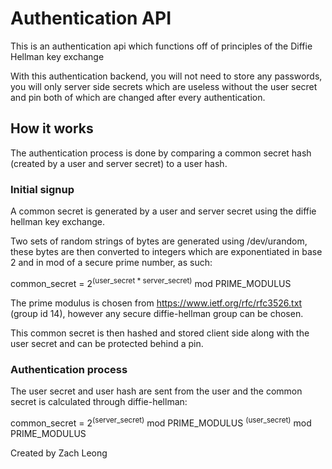 # Authentication API
This is an authentication api which functions off of principles of the Diffie Hellman key exchange

With this authentication backend, you will not need to store any passwords, you will only server side secrets which are useless without the user secret and pin both of which are changed after every authentication.

## How it works
The authentication process is done by comparing a common secret hash (created by a user and server secret) to a user hash.

### Initial signup
A common secret is generated by a user and server secret using the diffie hellman key exchange.

Two sets of random strings of bytes are generated using /dev/urandom, these bytes are then converted to integers which are exponentiated in base 2 and in mod of a secure prime number, as such:

common_secret = 2<sup>(user_secret * server_secret)</sup>  mod  PRIME_MODULUS

The prime modulus is chosen from https://www.ietf.org/rfc/rfc3526.txt (group id 14), however any secure diffie-hellman group can be chosen.

This common secret is then hashed and stored client side along with the user secret and can be protected behind a pin.

### Authentication process

The user secret and user hash are sent from the user and the common secret is calculated through diffie-hellman:

common_secret = 2<sup>(server_secret)</sup>  mod  PRIME_MODULUS  <sup>(user_secret)</sup>  mod PRIME_MODULUS



Created by Zach Leong